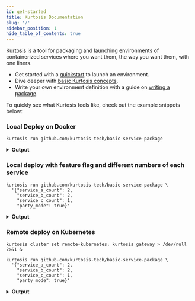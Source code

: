 ```yaml
---
id: get-started
title: Kurtosis Documentation
slug: '/'
sidebar_position: 1
hide_table_of_contents: true
---
```


[Kurtosis](https://github.com/kurtosis-tech/kurtosis) is a tool for packaging and launching environments of containerized services where you want them, the way you want them, with one liners.

- Get started with a [quickstart](quickstart.md) to launch an environment.
- Dive deeper with [basic Kurtosis concepts](basic-concepts.md).
- Write your own environment definition with a guide on [writing a package](write-your-first-package.md).

To quickly see what Kurtosis feels like, check out the example snippets below:

### Local Deploy on Docker

```console
kurtosis run github.com/kurtosis-tech/basic-service-package
```

<details><summary><b>Output</b></summary>

*CLI Output*

![basic-service-default-output.png](/img/home/basic-service-default-output.png)

*Example Service C UI, mapped locally*

![service-c-default.png](/img/home/service-c-default.png)
 
</details>

### Local deploy with feature flag and different numbers of each service

```console
kurtosis run github.com/kurtosis-tech/basic-service-package \
  '{"service_a_count": 2, 
    "service_b_count": 2, 
    "service_c_count": 1,
    "party_mode": true}'
```

<details><summary><b>Output</b></summary>

*CLI Output*

![basic-service-modified-cli-output.png](/img/home/basic-service-modified-cli-output.png)

*Example Service C UI, mapped locally*

![service-c-partying.png](/img/home/service-c-partying.png)
 
</details>

### Remote deploy on Kubernetes

```console
kurtosis cluster set remote-kubernetes; kurtosis gateway > /dev/null 2>&1 &
```
```console
kurtosis run github.com/kurtosis-tech/basic-service-package \
  '{"service_a_count": 2, 
    "service_b_count": 2, 
    "service_c_count": 1,
    "party_mode": true}'
```

<details><summary><b>Output</b></summary>

**Note:** The experience on remote k8s is the same as local Docker.

*CLI Output*

![basic-service-modified-cli-output.png](/img/home/basic-service-output-k8s.png)

*Example Service C UI, mapped locally*

![service-c-partying.png](/img/home/service-c-k8s.png)
 
</details>